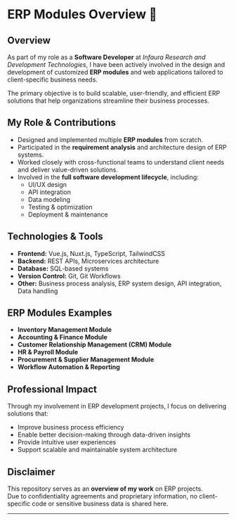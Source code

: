 # ERP Modules Overview 🏢

## Overview

As part of my role as a **Software Developer** at *Infaura Research and Development Technologies*, I have been actively involved in the design and development of customized **ERP modules** and web applications tailored to client-specific business needs.

The primary objective is to build scalable, user-friendly, and efficient ERP solutions that help organizations streamline their business processes.

## My Role & Contributions

- Designed and implemented multiple **ERP modules** from scratch.
- Participated in the **requirement analysis** and architecture design of ERP systems.
- Worked closely with cross-functional teams to understand client needs and deliver value-driven solutions.
- Involved in the **full software development lifecycle**, including:
  - UI/UX design
  - API integration
  - Data modeling
  - Testing & optimization
  - Deployment & maintenance

## Technologies & Tools

- **Frontend:** Vue.js, Nuxt.js, TypeScript, TailwindCSS
- **Backend:** REST APIs, Microservices architecture
- **Database:** SQL-based systems
- **Version Control:** Git, Git Workflows
- **Other:** Business process analysis, ERP system design, API integration, Data handling

## ERP Modules Examples

- **Inventory Management Module**
- **Accounting & Finance Module**
- **Customer Relationship Management (CRM) Module**
- **HR & Payroll Module**
- **Procurement & Supplier Management Module**
- **Workflow Automation & Reporting**

## Professional Impact

Through my involvement in ERP development projects, I focus on delivering solutions that:
- Improve business process efficiency
- Enable better decision-making through data-driven insights
- Provide intuitive user experiences
- Support scalable and maintainable system architecture

## Disclaimer

This repository serves as an **overview of my work** on ERP projects.  
Due to confidentiality agreements and proprietary information, no client-specific code or sensitive business data is shared here.

---
